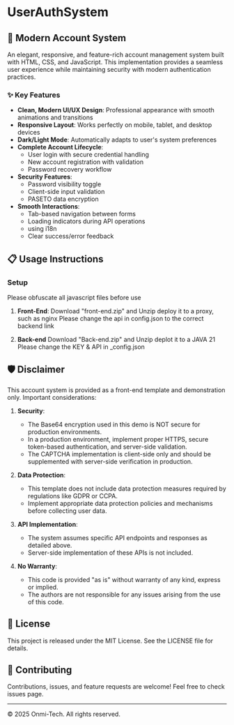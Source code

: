 # UserAuthSystem

## 🚀 Modern Account System

An elegant, responsive, and feature-rich account management system built with HTML, CSS, and JavaScript. This implementation provides a seamless user experience while maintaining security with modern authentication practices.

### ✨ Key Features

- **Clean, Modern UI/UX Design**: Professional appearance with smooth animations and transitions
- **Responsive Layout**: Works perfectly on mobile, tablet, and desktop devices
- **Dark/Light Mode**: Automatically adapts to user's system preferences
- **Complete Account Lifecycle**:
  - User login with secure credential handling
  - New account registration with validation
  - Password recovery workflow
- **Security Features**:
  - Password visibility toggle
  - Client-side input validation
  - PASETO data encryption
- **Smooth Interactions**:
  - Tab-based navigation between forms
  - Loading indicators during API operations
  - using i18n
  - Clear success/error feedback

## 📋 Usage Instructions

### Setup

Please obfuscate all javascript files before use

1. **Front-End**:
   Download "front-end.zip" and Unzip
   deploy it to a proxy, such as nginx
   Please change the api in config.json to the correct backend link

2. **Back-end**
   Download "Back-end.zip" and Unzip
   deplot it to a JAVA 21
   Please change the KEY & API in _config.json
   

## 🛡️ Disclaimer

This account system is provided as a front-end template and demonstration only. Important considerations:

1. **Security**: 
   - The Base64 encryption used in this demo is NOT secure for production environments.
   - In a production environment, implement proper HTTPS, secure token-based authentication, and server-side validation.
   - The CAPTCHA implementation is client-side only and should be supplemented with server-side verification in production.

2. **Data Protection**:
   - This template does not include data protection measures required by regulations like GDPR or CCPA.
   - Implement appropriate data protection policies and mechanisms before collecting user data.

3. **API Implementation**:
   - The system assumes specific API endpoints and responses as detailed above.
   - Server-side implementation of these APIs is not included.

4. **No Warranty**:
   - This code is provided "as is" without warranty of any kind, express or implied.
   - The authors are not responsible for any issues arising from the use of this code.

## 📝 License

This project is released under the MIT License. See the LICENSE file for details.

## 🤝 Contributing

Contributions, issues, and feature requests are welcome! Feel free to check issues page.

---

© 2025 Onmi-Tech. All rights reserved.
